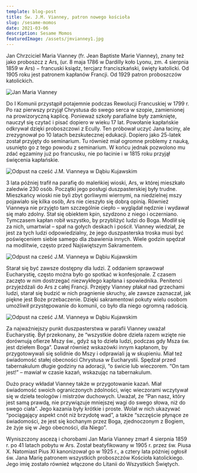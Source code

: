 ```yaml
---
template: blog-post
title: Św. J.M. Vianney, patron nowego kościoła
slug: /sesame-momos
date: 2021-03-06
description: Sesame Momos
featuredImage: /assets/jmvianney1.jpg
---
```


Jan Chrzciciel Maria Vianney (fr. Jean Baptiste Marie Vianney), znany też jako proboszcz z Ars, (ur. 8 maja 1786 w Dardilly koło Lyonu, zm. 4 sierpnia 1859 w Ars) − francuski ksiądz, tercjarz franciszkański, święty katolicki. Od 1905 roku jest patronem kapłanów Francji. Od 1929 patron proboszczów katolickich.

![Jan Maria Vianney](/assets/jmvianney.jpg)

Do I Komunii przystąpił potajemnie podczas Rewolucji Francuskiej w 1799 r. Po raz pierwszy przyjął Chrystusa do swego serca w szopie, zamienionej na prowizoryczną kaplicę. Ponieważ szkoły parafialne były zamknięte, nauczył się czytać i pisać dopiero w wieku 17 lat. Powołanie kapłańskie odkrywał dzięki proboszczowi z Ecully. Ten próbował uczyć Jana łaciny, ale zrezygnował po 10 latach bezskutecznej edukacji. Dopiero jako 25-latek został przyjęty do seminarium. Tu również miał ogromne problemy z nauką, usunięto go z tego powodu z seminarium. W końcu jednak pozwolono mu zdać egzaminy już po francusku, nie po łacinie i w 1815 roku przyjął święcenia kapłańskie.

![Odpust na cześć J.M. Vianneya w Dąbiu Kujawskim](/assets/a.jpg)

3 lata później trafił na parafię do maleńkiej wioski, Ars, w której mieszkało zaledwie 230 osób. Początki jego posługi duszpasterskiej były trudne. Mieszkańcy wioski nie byli zbyt gorliwymi wiernymi, na niedzielnej mszy pojawiało się kilka osób, Ars nie cieszyło się dobrą opinią. Również Vianneya nie przyjęto tam szczególnie ciepło – wyglądał nędznie i wydawał się mało zdolny. Stał się obiektem kpin, szydzono z niego i oczerniano. Tymczasem kapłan robił wszystko, by przybliżyć ludzi do Boga. Modlił się za nich, umartwiał – spał na gołych deskach i pościł. Vianney wiedział, że jest za tych ludzi odpowiedzialny, że jego duszpasterska troska musi być poświęceniem siebie samego dla zbawienia innych. Wiele godzin spędzał na modlitwie, często przed Najświętszym Sakramentem.

![Odpust na cześć J.M. Vianneya w Dąbiu Kujawskim](/assets/b.jpg)

Starał się być zawsze dostępny dla ludzi. Z oddaniem sprawował Eucharystię, często można było go spotkać w konfesjonale. Z czasem zaczęto w nim dostrzegać niezwykłego kapłana i spowiednika. Penitenci przyjeżdżali do Ars z całej Francji. Przejęty Vianney płakał nad grzechami ludzi, starał się budzić w nich pragnienie skruchy, ale zawsze zaznaczał, jak piękne jest Boże przebaczenie. Dzięki sakramentowi pokuty wielu osobom umożliwił przystępowanie do komunii, co było dla niego ogromną radością.

![Odpust na cześć J.M. Vianneya w Dąbiu Kujawskim](/assets/c.jpg)

Za najważniejszy punkt duszpasterstwa w parafii Vianney uważał Eucharystię. Był przekonany, że “wszystkie dobre dzieła razem wzięte nie dorównują ofierze Mszy św., gdyż są to dzieła ludzi, podczas gdy Msza św. jest dziełem Boga”. Dawał również wskazówki innym kapłanom, by przygotowywali się solidnie do Mszy i odprawiali ją w skupieniu. Miał też świadomość stałej obecności Chrystusa w Eucharystii. Spędzał przed tabernakulum długie godziny na adoracji, “o świcie lub wieczorem. “On tam jest!” – mawiał w czasie kazań, wskazując na tabernakulum.

Dużo pracy wkładał Vianney także w przygotowanie kazań. Miał świadomość swoich ograniczonych zdolności, więc wieczorami wczytywał się w dzieła teologów i mistrzów duchowych. Uważał, że “Pan nasz, który jest samą prawdą, nie przywiązuje mniejszej wagi do swego słowa, niż do swego ciała”. Jego kazania były krótkie i proste. Wolał w nich ukazywać “pociągający aspekt cnót niż brzydotę wad”, a także “szczęście płynące ze świadomości, że jest się kochanym przez Boga, zjednoczonym z Bogiem, że żyje się w Jego obecności, dla Niego”.

Wyniszczony ascezą i chorobami Jan Maria Vianney zmarł 4 sierpnia 1859 r. po 41 latach pobytu w Ars. Został beatyfikowany w 1905 r. przez św. Piusa X. Natomiast Pius XI kanonizował go w 1925 r., a cztery lata później ogłosił św. Jana Marię patronem wszystkich proboszczów Kościoła katolickiego. Jego imię zostało również włączone do Litanii do Wszystkich Świętych.

